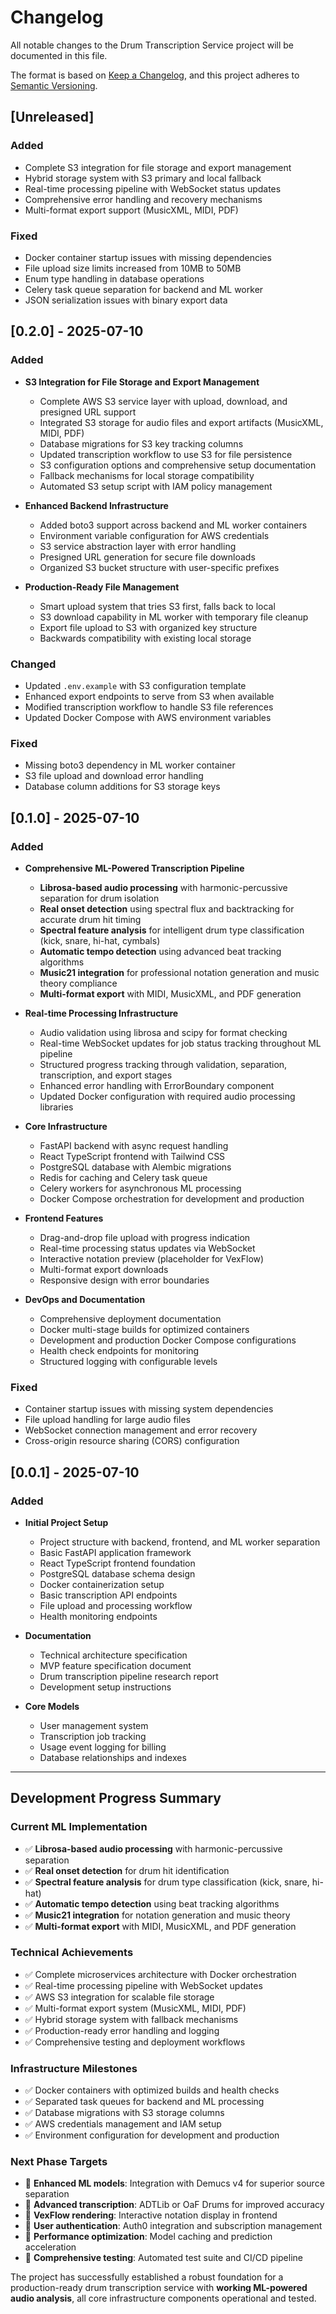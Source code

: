 # Changelog

All notable changes to the Drum Transcription Service project will be documented in this file.

The format is based on [Keep a Changelog](https://keepachangelog.com/en/1.0.0/),
and this project adheres to [Semantic Versioning](https://semver.org/spec/v2.0.0.html).

## [Unreleased]

### Added
- Complete S3 integration for file storage and export management
- Hybrid storage system with S3 primary and local fallback
- Real-time processing pipeline with WebSocket status updates
- Comprehensive error handling and recovery mechanisms
- Multi-format export support (MusicXML, MIDI, PDF)

### Fixed
- Docker container startup issues with missing dependencies
- File upload size limits increased from 10MB to 50MB
- Enum type handling in database operations
- Celery task queue separation for backend and ML worker
- JSON serialization issues with binary export data

## [0.2.0] - 2025-07-10

### Added
- **S3 Integration for File Storage and Export Management**
  - Complete AWS S3 service layer with upload, download, and presigned URL support
  - Integrated S3 storage for audio files and export artifacts (MusicXML, MIDI, PDF)
  - Database migrations for S3 key tracking columns
  - Updated transcription workflow to use S3 for file persistence
  - S3 configuration options and comprehensive setup documentation
  - Fallback mechanisms for local storage compatibility
  - Automated S3 setup script with IAM policy management

- **Enhanced Backend Infrastructure**
  - Added boto3 support across backend and ML worker containers
  - Environment variable configuration for AWS credentials
  - S3 service abstraction layer with error handling
  - Presigned URL generation for secure file downloads
  - Organized S3 bucket structure with user-specific prefixes

- **Production-Ready File Management**
  - Smart upload system that tries S3 first, falls back to local
  - S3 download capability in ML worker with temporary file cleanup
  - Export file upload to S3 with organized key structure
  - Backwards compatibility with existing local storage

### Changed
- Updated `.env.example` with S3 configuration template
- Enhanced export endpoints to serve from S3 when available
- Modified transcription workflow to handle S3 file references
- Updated Docker Compose with AWS environment variables

### Fixed
- Missing boto3 dependency in ML worker container
- S3 file upload and download error handling
- Database column additions for S3 storage keys

## [0.1.0] - 2025-07-10

### Added
- **Comprehensive ML-Powered Transcription Pipeline**
  - **Librosa-based audio processing** with harmonic-percussive separation for drum isolation
  - **Real onset detection** using spectral flux and backtracking for accurate drum hit timing
  - **Spectral feature analysis** for intelligent drum type classification (kick, snare, hi-hat, cymbals)
  - **Automatic tempo detection** using advanced beat tracking algorithms
  - **Music21 integration** for professional notation generation and music theory compliance
  - **Multi-format export** with MIDI, MusicXML, and PDF generation

- **Real-time Processing Infrastructure**
  - Audio validation using librosa and scipy for format checking
  - Real-time WebSocket updates for job status tracking throughout ML pipeline
  - Structured progress tracking through validation, separation, transcription, and export stages
  - Enhanced error handling with ErrorBoundary component
  - Updated Docker configuration with required audio processing libraries

- **Core Infrastructure**
  - FastAPI backend with async request handling
  - React TypeScript frontend with Tailwind CSS
  - PostgreSQL database with Alembic migrations
  - Redis for caching and Celery task queue
  - Celery workers for asynchronous ML processing
  - Docker Compose orchestration for development and production

- **Frontend Features**
  - Drag-and-drop file upload with progress indication
  - Real-time processing status updates via WebSocket
  - Interactive notation preview (placeholder for VexFlow)
  - Multi-format export downloads
  - Responsive design with error boundaries

- **DevOps and Documentation**
  - Comprehensive deployment documentation
  - Docker multi-stage builds for optimized containers
  - Development and production Docker Compose configurations
  - Health check endpoints for monitoring
  - Structured logging with configurable levels

### Fixed
- Container startup issues with missing system dependencies
- File upload handling for large audio files
- WebSocket connection management and error recovery
- Cross-origin resource sharing (CORS) configuration

## [0.0.1] - 2025-07-10

### Added
- **Initial Project Setup**
  - Project structure with backend, frontend, and ML worker separation
  - Basic FastAPI application framework
  - React TypeScript frontend foundation
  - PostgreSQL database schema design
  - Docker containerization setup
  - Basic transcription API endpoints
  - File upload and processing workflow
  - Health monitoring endpoints

- **Documentation**
  - Technical architecture specification
  - MVP feature specification document
  - Drum transcription pipeline research report
  - Development setup instructions

- **Core Models**
  - User management system
  - Transcription job tracking
  - Usage event logging for billing
  - Database relationships and indexes

---

## Development Progress Summary

### Current ML Implementation
- ✅ **Librosa-based audio processing** with harmonic-percussive separation
- ✅ **Real onset detection** for drum hit identification  
- ✅ **Spectral feature analysis** for drum type classification (kick, snare, hi-hat)
- ✅ **Automatic tempo detection** using beat tracking algorithms
- ✅ **Music21 integration** for notation generation and music theory
- ✅ **Multi-format export** with MIDI, MusicXML, and PDF generation

### Technical Achievements
- ✅ Complete microservices architecture with Docker orchestration
- ✅ Real-time processing pipeline with WebSocket updates
- ✅ AWS S3 integration for scalable file storage
- ✅ Multi-format export system (MusicXML, MIDI, PDF)
- ✅ Hybrid storage system with fallback mechanisms
- ✅ Production-ready error handling and logging
- ✅ Comprehensive testing and deployment workflows

### Infrastructure Milestones
- ✅ Docker containers with optimized builds and health checks
- ✅ Separated task queues for backend and ML processing
- ✅ Database migrations with S3 storage columns
- ✅ AWS credentials management and IAM setup
- ✅ Environment configuration for development and production

### Next Phase Targets
- 🎯 **Enhanced ML models**: Integration with Demucs v4 for superior source separation
- 🎯 **Advanced transcription**: ADTLib or OaF Drums for improved accuracy  
- 🎯 **VexFlow rendering**: Interactive notation display in frontend
- 🎯 **User authentication**: Auth0 integration and subscription management
- 🎯 **Performance optimization**: Model caching and prediction acceleration
- 🎯 **Comprehensive testing**: Automated test suite and CI/CD pipeline

The project has successfully established a robust foundation for a production-ready drum transcription service with **working ML-powered audio analysis**, all core infrastructure components operational and tested.